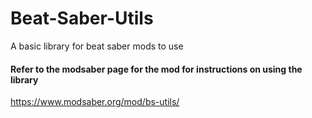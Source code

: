 # Beat-Saber-Utils
A basic library for beat saber mods to use 

#### Refer to the modsaber page for the mod for instructions on using the library
https://www.modsaber.org/mod/bs-utils/
